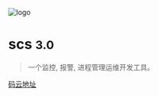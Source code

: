 <!-- _coverpage.md -->

![logo](_media/icon.svg)

# scs <small> 3.0</small>

> 一个监控, 报警, 进程管理运维开发工具。


<!-- [Windows64下载](https://github.com/hyahm/scs)
[linux64下载](https://github.com/hyahm/scs)
[mac下载](https://github.com/hyahm/scs) -->
[码云地址](https://gitee.com/cander/scs)
